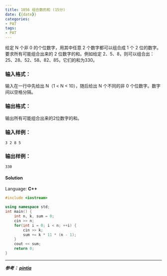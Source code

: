 ```yaml
---
title: 1056 组合数的和 (15分)
date: {{date}}
categories:
- PAT
tags:
- PAT
---
```

给定 N 个非 0 的个位数字，用其中任意 2 个数字都可以组合成 1 个 2 位的数字。要求所有可能组合出来的 2 位数字的和。例如给定
2、5、8，则可以组合出：25、28、52、58、82、85，它们的和为330。

### 输入格式：

输入在一行中先给出 N（1 < N < 10），随后给出 N 个不同的非 0 个位数字。数字间以空格分隔。

### 输出格式：

输出所有可能组合出来的2位数字的和。

### 输入样例：

    
    
    3 2 8 5
    

### 输出样例：

    
    
    330
    

#### Solution

Language: **C++**
```C++
#include <iostream>

using namespace std;
int main() {
    int n, k, sum = 0;
    cin >> n;
    for(int i = 0; i < n; ++i) {
        cin >> k;
        sum += k * 11 * (n - 1);
    }
    cout << sum;
    return 0;
}
```
---
***参考：
[pintia](https://pintia.cn/problem-sets/994805260223102976/problems/994805271455449088)***
